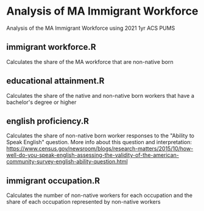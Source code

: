 # Analysis of MA Immigrant Workforce
Analysis of the MA Immigrant Workforce using 2021 1yr ACS PUMS

## immigrant workforce.R
Calculates the share of the MA workforce that are non-native born

## educational attainment.R
Calculates the share of the native and non-native born workers that have a bachelor's degree or higher

## english proficiency.R
Calculates the share of non-native born worker responses to the "Ability to Speak English" question. 
More info about this question and interpretation: https://www.census.gov/newsroom/blogs/research-matters/2015/10/how-well-do-you-speak-english-assessing-the-validity-of-the-american-community-survey-english-ability-question.html

## immigrant occupation.R
Calculates the number of non-native workers for each occupation and the share of each occupation represented by non-native workers
